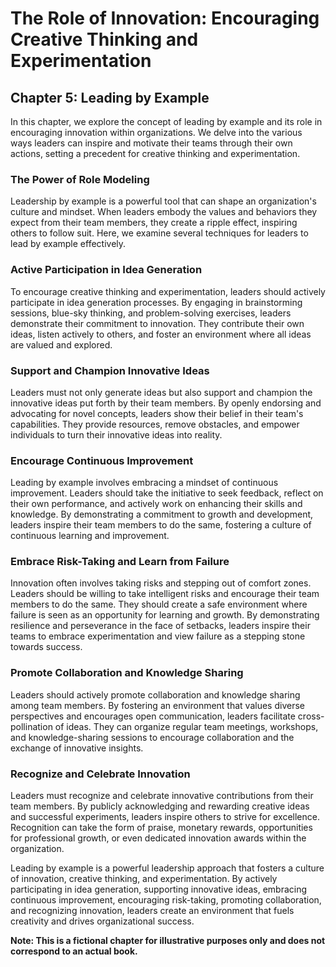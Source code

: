 The Role of Innovation: Encouraging Creative Thinking and Experimentation
=========================================================================

Chapter 5: Leading by Example
-----------------------------

In this chapter, we explore the concept of leading by example and its role in encouraging innovation within organizations. We delve into the various ways leaders can inspire and motivate their teams through their own actions, setting a precedent for creative thinking and experimentation.

### The Power of Role Modeling

Leadership by example is a powerful tool that can shape an organization's culture and mindset. When leaders embody the values and behaviors they expect from their team members, they create a ripple effect, inspiring others to follow suit. Here, we examine several techniques for leaders to lead by example effectively.

### Active Participation in Idea Generation

To encourage creative thinking and experimentation, leaders should actively participate in idea generation processes. By engaging in brainstorming sessions, blue-sky thinking, and problem-solving exercises, leaders demonstrate their commitment to innovation. They contribute their own ideas, listen actively to others, and foster an environment where all ideas are valued and explored.

### Support and Champion Innovative Ideas

Leaders must not only generate ideas but also support and champion the innovative ideas put forth by their team members. By openly endorsing and advocating for novel concepts, leaders show their belief in their team's capabilities. They provide resources, remove obstacles, and empower individuals to turn their innovative ideas into reality.

### Encourage Continuous Improvement

Leading by example involves embracing a mindset of continuous improvement. Leaders should take the initiative to seek feedback, reflect on their own performance, and actively work on enhancing their skills and knowledge. By demonstrating a commitment to growth and development, leaders inspire their team members to do the same, fostering a culture of continuous learning and improvement.

### Embrace Risk-Taking and Learn from Failure

Innovation often involves taking risks and stepping out of comfort zones. Leaders should be willing to take intelligent risks and encourage their team members to do the same. They should create a safe environment where failure is seen as an opportunity for learning and growth. By demonstrating resilience and perseverance in the face of setbacks, leaders inspire their teams to embrace experimentation and view failure as a stepping stone towards success.

### Promote Collaboration and Knowledge Sharing

Leaders should actively promote collaboration and knowledge sharing among team members. By fostering an environment that values diverse perspectives and encourages open communication, leaders facilitate cross-pollination of ideas. They can organize regular team meetings, workshops, and knowledge-sharing sessions to encourage collaboration and the exchange of innovative insights.

### Recognize and Celebrate Innovation

Leaders must recognize and celebrate innovative contributions from their team members. By publicly acknowledging and rewarding creative ideas and successful experiments, leaders inspire others to strive for excellence. Recognition can take the form of praise, monetary rewards, opportunities for professional growth, or even dedicated innovation awards within the organization.

Leading by example is a powerful leadership approach that fosters a culture of innovation, creative thinking, and experimentation. By actively participating in idea generation, supporting innovative ideas, embracing continuous improvement, encouraging risk-taking, promoting collaboration, and recognizing innovation, leaders create an environment that fuels creativity and drives organizational success.

**Note: This is a fictional chapter for illustrative purposes only and does not correspond to an actual book.**
